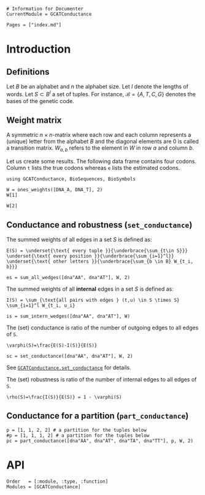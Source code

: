 ```@meta
# Information for Documenter
CurrentModule = GCATConductance
```

```@contents
Pages = ["index.md"]
```

# Introduction

## Definitions

Let $B$ be an alphabet and $n$ the alphabet size. Let $l$ denote the lengths of words. Let $S\subset B^l$ a set of tuples. For instance, $\mathcal{B} = \{A, T, C, G\}$ denotes the bases of the genetic code.

## Weight matrix

A symmetric $n \times n$-matrix where each row and each column represents a (unique) letter from the alphabet $B$ and the diagonal elements are 0 is called a transition matrix.
$W_{a,b}$ refers to the element in $W$ in row $a$ and column $b$.

Let us create some results. The following data frame contains four codons. 
Column `t` lists the true codons whereas `e` lists the estimated codons.

```@example rt
using GCATConductance, BioSequences, BioSymbols

W = ones_weights([DNA_A, DNA_T], 2)
W[1]
```
```@example rt
W[2]
```

## Conductance and robustness (`set_conductance`)

The summed weights of all edges in a set $S$ is defined as:

``
E(S) =
\underset{\text{ every tuple }}{\underbrace{\sum_{t\in S}}}
\underset{\text{ every position }}{\underbrace{\sum_{i=1}^l}}
\underset{\text{ other letters }}{\underbrace{\sum_{b \in B} W_{t_i, b}}}
``

```@example rt
es = sum_all_wedges([dna"AA", dna"AT"], W, 2)
```

The summed weights of all __internal__ edges in a set $S$ is defined as:

``I(S) = \sum_{\text{all pairs with edges } (t,u) \in S \times S} \sum_{i=1}^l W_{t_i, u_i}``

```@example rt
is = sum_intern_wedges([dna"AA", dna"AT"], W)
```

The (set) conductance is ratio of the number of outgoing edges to all edges of ``S``.

``\varphi(S)=\frac{E(S)-I(S)}{E(S)}``

```@example rt
sc = set_conductance([dna"AA", dna"AT"], W, 2)
```

See [`GCATConductance.set_conductance`](@ref) for details.

The (set) robustness is ratio of the number of internal edges to all edges of ``S``.

``\rho(S)=\frac{I(S)}{E(S)} = 1 - \varphi(S)``

## Conductance for a partition (`part_conductance`)

```@example rt
p = [1, 1, 2, 2] # a partition for the tuples below
#p = [1, 1, 1, 2] # a partition for the tuples below
pc = part_conductance([dna"AA", dna"AT", dna"TA", dna"TT"], p, W, 2)
```

# API

```@autodocs
Order   = [:module, :type, :function]
Modules = [GCATConductance]
```
